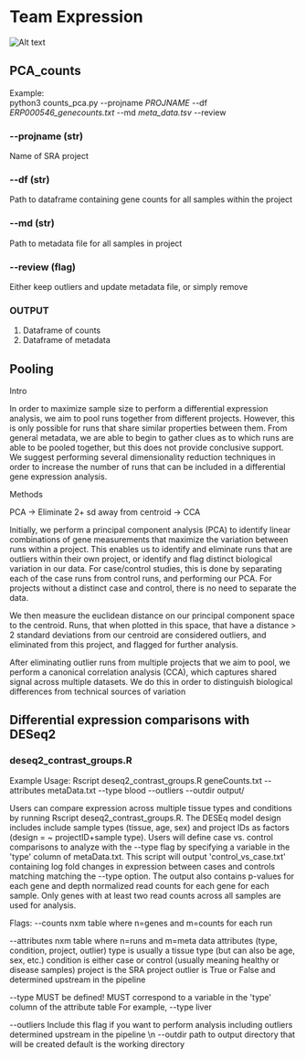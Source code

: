 # Team Expression

![Alt text](https://github.com/NCBI-Hackathons/RNA-Seq-in-the-Cloud/blob/master/Expression/progress_report.png "Title")


## PCA_counts
Example:<br/>
python3 counts_pca.py --projname *PROJNAME* --df *ERP000546_genecounts.txt* --md *meta_data.tsv* --review

### --projname (str)
Name of SRA project 

### --df (str)
Path to dataframe containing gene counts for all samples within the project

### --md (str)
Path to metadata file for all samples in project

### --review (flag)
Either keep outliers and update metadata file, or simply remove

### OUTPUT

1. Dataframe of counts
2. Dataframe of metadata

## Pooling
Intro

In order to maximize sample size to perform a differential expression analysis, we aim to pool runs together from different projects. However, this is only possible for runs that share similar properties between them. From general metadata, we are able to begin to gather clues as to which runs are able to be pooled together, but this does not provide conclusive support. We suggest performing several dimensionality reduction techniques in order to increase the number of runs that can be included in a differential gene expression analysis.

Methods

PCA → Eliminate 2+ sd away from centroid → CCA

Initially, we perform a principal component analysis (PCA) to identify linear combinations of gene measurements that maximize the variation between runs within a project. This enables us to identify and eliminate runs that are outliers within their own project, or identify and flag distinct biological variation in our data. For case/control studies, this is done by separating each of the case runs from control runs, and performing our PCA. For projects without a distinct case and control, there is no need to separate the data.

We then measure the euclidean distance on our principal component space to the centroid. Runs, that when plotted in this space, that have a distance > 2 standard deviations from our centroid are considered outliers, and eliminated from this project, and flagged for further analysis.

After eliminating outlier runs from multiple projects that we aim to pool, we perform a canonical correlation analysis (CCA), which captures shared signal across multiple datasets. We do this in order to distinguish biological differences from technical sources of variation


## Differential expression comparisons with DESeq2
### deseq2_contrast_groups.R
Example Usage:
Rscript deseq2_contrast_groups.R  geneCounts.txt --attributes metaData.txt --type blood --outliers --outdir output/ 

Users can compare expression across multiple tissue types and conditions by running Rscript deseq2_contrast_groups.R.
The DESEq model design includes include sample types (tissue, age, sex) and project IDs as factors (design = ~ projectID+sample type).
Users will define case vs. control comparisons to analyze with the --type flag by specifying a variable in the 'type' column of metaData.txt. This script will output 'control_vs_case.txt' containing log fold changes in expression between cases and controls matching matching the --type option. The output also contains p-values for each gene and depth normalized read counts for each gene for each sample. Only genes with at least two read counts across all samples are used for analysis.

Flags:
--counts
nxm table where n=genes and m=counts for each run

--attributes
nxm table where n=runs and m=meta data attributes (type, condition, project, outlier)
type is usually a tissue type (but can also be age, sex, etc.)
condition is either case or control (usually meaning healthy or disease samples)
project is the SRA project 
outlier is True or False and determined upstream in the pipeline

--type
MUST be defined!
MUST correspond to a variable in the 'type' column of the attribute table
For example, --type liver

--outliers
Include this flag if you want to perform analysis including outliers determined upstream in the pipeline
\n
--outdir
path to output directory that will be created
default is the working directory



